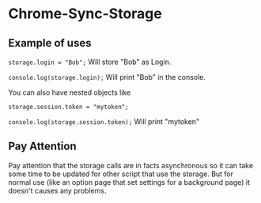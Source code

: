 # Chrome-Sync-Storage 

## Example of uses

`storage.login = "Bob";`
Will store "Bob" as Login.

`console.log(storage.login);` 
Will print "Bob" in the console.

You can also have nested objects like

`storage.session.token = "mytoken";`

`console.log(storage.session.token);` Will print "mytoken"

## Pay Attention

Pay attention that the storage calls are in facts asynchronous so it can take some time to be updated for other script that use the storage.
But for normal use (like an option page that set settings for a background page) it doesn't causes any problems.